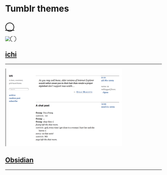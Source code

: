 Tumblr themes
=============

[◯](http://github.com/inky/tumblr/blob/themes/◯.html)
-----------------------------------------------------
![◯](http://github.com/inky/tumblr/raw/themes/◯-tn.png)


## [ichi](http://github.com/inky/tumblr/blob/themes/ichi.html)
--------------------------------------------------------------
![ichi](http://github.com/inky/tumblr/raw/themes/ichi-tn.png)


## [Obsidian](http://github.com/inky/tumblr/blob/themes/obsidian.html)
----------------------------------------------------------------------
